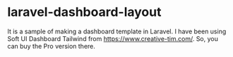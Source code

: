 # laravel-dashboard-layout

It is a sample of making a dashboard template in Laravel. I have been using Soft UI Dashboard Tailwind from https://www.creative-tim.com/. So, you can buy the Pro version there.